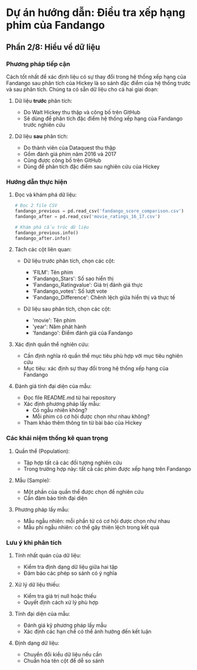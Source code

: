 # Dự án hướng dẫn: Điều tra xếp hạng phim của Fandango
## Phần 2/8: Hiểu về dữ liệu

### Phương pháp tiếp cận
Cách tốt nhất để xác định liệu có sự thay đổi trong hệ thống xếp hạng của Fandango sau phân tích của Hickey là so sánh đặc điểm của hệ thống trước và sau phân tích. Chúng ta có sẵn dữ liệu cho cả hai giai đoạn:

1. Dữ liệu **trước** phân tích:
   - Do Walt Hickey thu thập và công bố trên GitHub
   - Sẽ dùng để phân tích đặc điểm hệ thống xếp hạng của Fandango trước nghiên cứu

2. Dữ liệu **sau** phân tích:
   - Do thành viên của Dataquest thu thập
   - Gồm đánh giá phim năm 2016 và 2017
   - Cũng được công bố trên GitHub
   - Dùng để phân tích đặc điểm sau nghiên cứu của Hickey

### Hướng dẫn thực hiện

1. Đọc và khám phá dữ liệu:
   ```python
   # Đọc 2 file CSV
   fandango_previous = pd.read_csv('fandango_score_comparison.csv')
   fandango_after = pd.read_csv('movie_ratings_16_17.csv')
   
   # Khám phá cấu trúc dữ liệu
   fandango_previous.info()
   fandango_after.info()
   ```

2. Tách các cột liên quan:
   - Dữ liệu trước phân tích, chọn các cột:
     * 'FILM': Tên phim
     * 'Fandango_Stars': Số sao hiển thị
     * 'Fandango_Ratingvalue': Giá trị đánh giá thực
     * 'Fandango_votes': Số lượt vote
     * 'Fandango_Difference': Chênh lệch giữa hiển thị và thực tế
   
   - Dữ liệu sau phân tích, chọn các cột:
     * 'movie': Tên phim
     * 'year': Năm phát hành
     * 'fandango': Điểm đánh giá của Fandango

3. Xác định quần thể nghiên cứu:
   - Cần định nghĩa rõ quần thể mục tiêu phù hợp với mục tiêu nghiên cứu
   - Mục tiêu: xác định sự thay đổi trong hệ thống xếp hạng của Fandango

4. Đánh giá tính đại diện của mẫu:
   - Đọc file README.md từ hai repository
   - Xác định phương pháp lấy mẫu:
     * Có ngẫu nhiên không?
     * Mỗi phim có cơ hội được chọn như nhau không?
   - Tham khảo thêm thông tin từ bài báo của Hickey

### Các khái niệm thống kê quan trọng

1. Quần thể (Population):
   - Tập hợp tất cả các đối tượng nghiên cứu
   - Trong trường hợp này: tất cả các phim được xếp hạng trên Fandango

2. Mẫu (Sample):
   - Một phần của quần thể được chọn để nghiên cứu
   - Cần đảm bảo tính đại diện

3. Phương pháp lấy mẫu:
   - Mẫu ngẫu nhiên: mỗi phần tử có cơ hội được chọn như nhau
   - Mẫu phi ngẫu nhiên: có thể gây thiên lệch trong kết quả

### Lưu ý khi phân tích

1. Tính nhất quán của dữ liệu:
   - Kiểm tra định dạng dữ liệu giữa hai tập
   - Đảm bảo các phép so sánh có ý nghĩa

2. Xử lý dữ liệu thiếu:
   - Kiểm tra giá trị null hoặc thiếu
   - Quyết định cách xử lý phù hợp

3. Tính đại diện của mẫu:
   - Đánh giá kỹ phương pháp lấy mẫu
   - Xác định các hạn chế có thể ảnh hưởng đến kết luận

4. Định dạng dữ liệu:
   - Chuyển đổi kiểu dữ liệu nếu cần
   - Chuẩn hóa tên cột để dễ so sánh